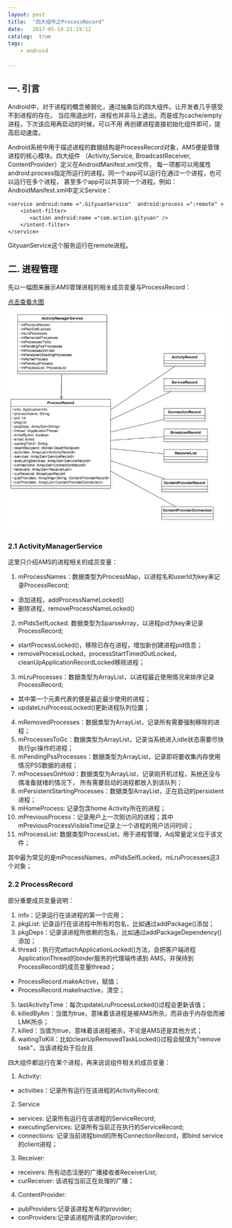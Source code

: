 ```yaml
---
layout: post
title:  "四大组件之ProcessRecord"
date:   2017-05-19 21:19:12
catalog:  true
tags:
    - android

---
```


## 一. 引言

Android中，对于进程的概念被弱化，通过抽象后的四大组件。让开发者几乎感受不到进程的存在。
当应用退出时，进程也并非马上退出，而是成为cache/empty进程，下次该应用再启动的时候，可以不用
再创建进程直接初始化组件即可，提高启动速度。

Android系统中用于描述进程的数据结构是ProcessRecord对象，AMS便是管理进程的核心模块。四大组件
（Activity,Service, BroadcastReceiver, ContentProvider）定义在AndroidManifest.xml文件，
每一项都可以用属性android:process指定所运行的进程。同一个app可以运行在通过一个进程，也可以运行在多个进程，
甚至多个app可以共享同一个进程。例如：AndroidManifest.xml中定义Service：

    <service android:name =".GityuanService"  android:process =":remote" >  
        <intent-filter>  
           <action android:name ="com.action.gityuan" />  
        </intent-filter>  
    </service>

GityuanService这个服务运行在remote进程。

## 二. 进程管理

先以一幅图来展示AMS管理进程的相关成员变量与ProcessRecord：

[点击查看大图](http://www.gityuan.com/images/ams/process_record.jpg)

![process_record](/images/ams/process_record.jpg)


### 2.1 ActivityManagerService

这里只介绍AMS的进程相关的成员变量：

1. mProcessNames：数据类型为ProcessMap<ProcessRecord>，以进程名和userId为key来记录ProcessRecord;
  - 添加进程，addProcessNameLocked()
  - 删除进程，removeProcessNameLocked()
2. mPidsSelfLocked: 数据类型为SparseArray<ProcessRecord>，以进程pid为key来记录ProcessRecord;
  - startProcessLocked()，移除已存在进程，增加新创建进程pid信息；
  - removeProcessLocked，processStartTimedOutLocked，cleanUpApplicationRecordLocked移除进程；
3. mLruProcesses：数据类型为ArrayList<ProcessRecord>，以进程最近使用情况来排序记录ProcessRecord;
  - 其中第一个元素代表的便是最近最少使用的进程；
  - updateLruProcessLocked()更新进程队列位置；
4. mRemovedProcesses：数据类型为ArrayList<ProcessRecord>，记录所有需要强制移除的进程；
5. mProcessesToGc：数据类型为ArrayList<ProcessRecord>，记录当系统进入idle状态需要尽快执行gc操作的进程；
6. mPendingPssProcesses：数据类型为ArrayList<ProcessRecord>，记录即将要收集内存使用情况PSS数据的进程；
7. mProcessesOnHold：数据类型为ArrayList<ProcessRecord>，记录刚开机过程，系统还没与偶准备就绪的情况下，
所有需要启动的进程都放入到该队列；
8. mPersistentStartingProcesses：数据类型ArrayList<ProcessRecord>，正在启动的persistent进程；
9. mHomeProcess: 记录包含home Activity所在的进程；
10. mPreviousProcess：记录用户上一次刚访问的进程；其中mPreviousProcessVisibleTime记录上一个进程的用户访问时间；
11. mProcessList: 数据类型ProcessList，用于进程管理，Adj常量定义位于该文件；

其中最为常见的是mProcessNames，mPidsSelfLocked，mLruProcesses这3个对象；

### 2.2 ProcessRecord

部分重要成员变量说明：

1. info：记录运行在该进程的第一个应用；
2. pkgList: 记录运行在该进程中所有的包名，比如通过addPackage()添加；
3. pkgDeps：记录该进程所依赖的包名，比如通过addPackageDependency()添加；
4. thread：执行完attachApplicationLocked()方法，会把客户端进程ApplicationThread的binder服务的代理端传递到
AMS，并保持到ProcessRecord的成员变量thread；
  - ProcessRecord.makeActive，赋值；
  - ProcessRecord.makeInactive，清空；
5. lastActivityTime：每次updateLruProcessLocked()过程会更新该值；
6. killedByAm：当值为true，意味着该进程是被AMS所杀，而非由于内存低而被LMK所杀；
7. killed：当值为true，意味着该进程被杀，不论是AMS还是其他方式；
8. waitingToKill：比如cleanUpRemovedTaskLocked()过程会赋值为"remove task"，当该进程处于后台且


四大组件都运行在某个进程，再来说说组件相关的成员变量：

1. Activity:
  - activities：记录所有运行在该进程的ActivityRecord;
2. Service
  - services: 记录所有运行在该进程的ServiceRecord;
  - executingServices: 记录所有当前正在执行的ServiceRecord;
  - connections: 记录当前进程bind的所有ConnectionRecord，即bind service的client进程；
3. Receiver:
  - receivers: 所有动态注册的广播接收者ReceiverList;
  - curReceiver: 该进程当前正在处理的广播；
4. ContentProvider:
  - pubProviders:记录该进程发布的provider;
  - conProviders:记录该进程所请求的provider;
